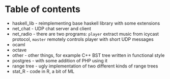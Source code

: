 # Table of contents

* haskell_lib - reimplementing base haskell library with some extensions
* net_chat - UDP chat server and client
* net_radio - there are two programs: `player` extract music from icycast protocol, `master` remotely controls player with short UDP messages
* ocaml
* octave
* other - other things, for example C++ BST tree written in functional style
* postgres - with some addition of PHP using it
* range tree - ugly implementation of two different kinds of range trees
* stat_R - code in R, a bit of ML
